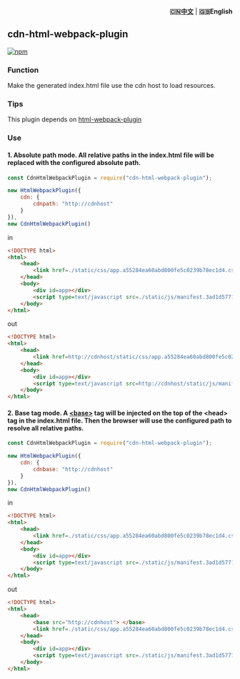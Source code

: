 <div align="right"><strong>🇨🇳<a href="./README.md">中文</a></strong> | <strong>🇬🇧English</strong></div>

## cdn-html-webpack-plugin

[![npm][npm]][npm-url]

### Function

Make the generated index.html file use the cdn host to load resources.

### Tips

This plugin depends on [html-webpack-plugin](https://github.com/jantimon/html-webpack-plugin)

### Use

#### 1. Absolute path mode. All relative paths in the index.html file will be replaced with the configured absolute path.

```javascript
const CdnHtmlWebpackPlugin = require("cdn-html-webpack-plugin");

new HtmlWebpackPlugin({
    cdn: {
        cdnpath: "http://cdnhost"
    }
}),
new CdnHtmlWebpackPlugin()
```

in

```html
<!DOCTYPE html>
<html>
    <head>
        <link href=./static/css/app.a55284ea60abd800fe5c0239b78ec1d4.css rel=stylesheet>
    </head>
    <body>
        <div id=app></div>
        <script type=text/javascript src=./static/js/manifest.3ad1d5771e9b13dbdad2.js> </script>
    </body> 
</html>
```
out

```html
<!DOCTYPE html>
<html>
    <head>
        <link href=http://cdnhost/static/css/app.a55284ea60abd800fe5c0239b78ec1d4.css rel=stylesheet>
    </head>
    <body>
        <div id=app></div>
        <script type=text/javascript src=http://cdnhost/static/js/manifest.3ad1d5771e9b13dbdad2.js> </script>
    </body> 
</html>
```

#### 2. Base tag mode. A [&lt;base&gt;](https://developer.mozilla.org/zh-CN/docs/Web/HTML/Element/base) tag will be injected on the top of the &lt;head&gt; tag in the index.html file. Then the browser will use the configured path to resolve all relative paths.

```javascript
const CdnHtmlWebpackPlugin = require("cdn-html-webpack-plugin");

new HtmlWebpackPlugin({
    cdn: {
        cdnbase: "http://cdnhost"
    }
}),
new CdnHtmlWebpackPlugin()
```

in

```html
<!DOCTYPE html>
<html>
    <head>
        <link href=./static/css/app.a55284ea60abd800fe5c0239b78ec1d4.css rel=stylesheet>
    </head>
    <body>
        <div id=app></div>
        <script type=text/javascript src=./static/js/manifest.3ad1d5771e9b13dbdad2.js> </script>
    </body> 
</html>
```
out

```html
<!DOCTYPE html>
<html>
    <head>
        <base src="http://cdnhost"> </base>
        <link href=./static/css/app.a55284ea60abd800fe5c0239b78ec1d4.css rel=stylesheet>
    </head>
    <body>
        <div id=app></div>
        <script type=text/javascript src=./static/js/manifest.3ad1d5771e9b13dbdad2.js> </script>
    </body> 
</html>
```

[npm]: https://img.shields.io/npm/v/cdn-html-webpack-plugin.svg
[npm-url]: https://www.npmjs.com/package/cdn-html-webpack-plugin
